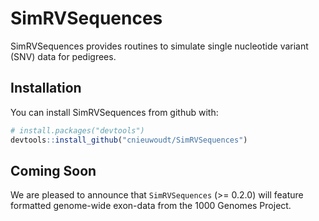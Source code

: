 
<!-- README.md is generated from README.Rmd. Please edit that file -->

# SimRVSequences

SimRVSequences provides routines to simulate single nucleotide variant
(SNV) data for pedigrees.

## Installation

You can install SimRVSequences from github with:

``` r
# install.packages("devtools")
devtools::install_github("cnieuwoudt/SimRVSequences")
```

## Coming Soon

We are pleased to announce that `SimRVSequences` (\>= 0.2.0) will
feature formatted genome-wide exon-data from the 1000 Genomes Project.
